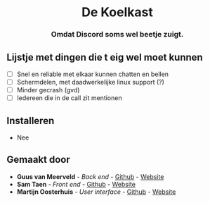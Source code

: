 <h1 align="center">De Koelkast</h1>
<h3 align="center">
Omdat Discord soms wel beetje zuigt.
</h3>

## Lijstje met dingen die t eig wel moet kunnen

- [ ] Snel en reliable met elkaar kunnen chatten en bellen
- [ ] Schermdelen, met daadwerkelijke linux support (?)
- [ ] Minder gecrash (gvd)
- [ ] Iedereen die in de call zit mentionen

## Installeren

- Nee

## Gemaakt door

- **Guus van Meerveld** - _Back end_ - [Github](https://github.com/Guusvanmeerveld) - [Website](https://g-vm.nl)
- **Sam Taen** - _Front end_ - [Github](https://github.com/Netfloex) - [Website](https://samtaen.nl)
- **Martijn Oosterhuis** - _User interface_ - [Github](https://github.com/Devostex) - [Website](https://mb-o.nl)
